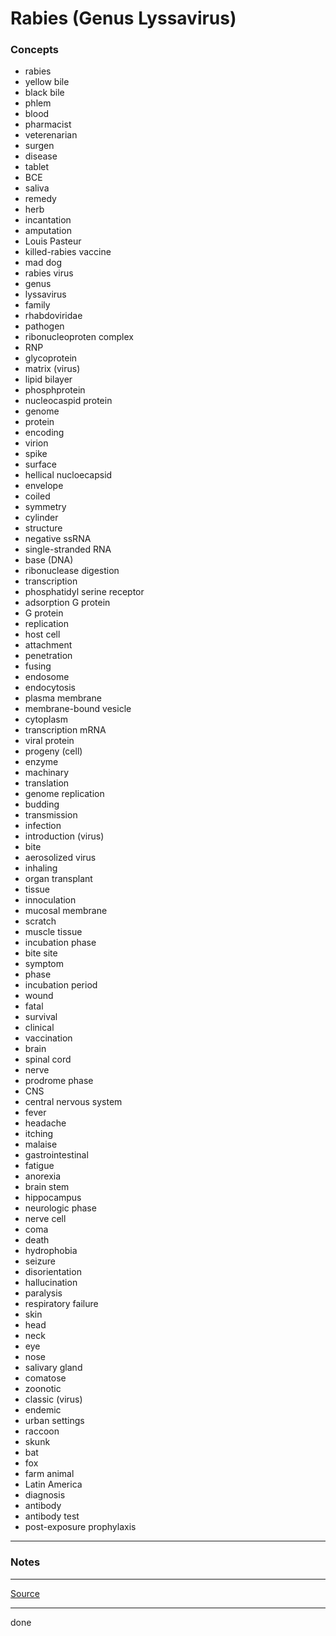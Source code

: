 # Rabies (Genus Lyssavirus)

### Concepts

- rabies
- yellow bile
- black bile
- phlem
- blood
- pharmacist
- veterenarian
- surgen
- disease
- tablet
- BCE
- saliva
- remedy
- herb
- incantation
- amputation
- Louis Pasteur
- killed-rabies vaccine
- mad dog
- rabies virus
- genus
- lyssavirus
- family
- rhabdoviridae
- pathogen
- ribonucleoproten complex
- RNP
- glycoprotein
- matrix (virus)
- lipid bilayer
- phosphprotein
- nucleocaspid protein
- genome
- protein
- encoding
- virion
- spike
- surface
- hellical nucloecapsid
- envelope
- coiled
- symmetry
- cylinder
- structure
- negative ssRNA
- single-stranded RNA
- base (DNA)
- ribonuclease digestion
- transcription
- phosphatidyl serine receptor
- adsorption G protein
- G protein
- replication
- host cell
- attachment
- penetration
- fusing
- endosome
- endocytosis
- plasma membrane
- membrane-bound vesicle
- cytoplasm
- transcription mRNA
- viral protein
- progeny (cell)
- enzyme
- machinary
- translation
- genome replication
- budding
- transmission
- infection
- introduction (virus)
- bite
- aerosolized virus
- inhaling
- organ transplant
- tissue
- innoculation
- mucosal membrane
- scratch
- muscle tissue
- incubation phase
- bite site
- symptom
- phase
- incubation period
- wound
- fatal
- survival
- clinical
- vaccination
- brain
- spinal cord
- nerve
- prodrome phase
- CNS
- central nervous system
- fever
- headache
- itching
- malaise
- gastrointestinal
- fatigue
- anorexia
- brain stem
- hippocampus
- neurologic phase
- nerve cell
- coma
- death
- hydrophobia
- seizure
- disorientation
- hallucination
- paralysis
- respiratory failure
- skin
- head
- neck
- eye
- nose
- salivary gland
- comatose
- zoonotic
- classic (virus)
- endemic
- urban settings
- raccoon
- skunk
- bat
- fox
- farm animal
- Latin America
- diagnosis
- antibody
- antibody test
- post-exposure prophylaxis

---

### Notes

---

[Source](https://youtu.be/OvRxDQdAtGc)

---

done